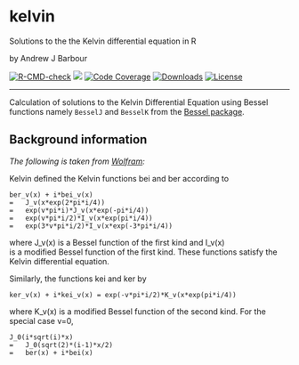 # kelvin

Solutions to the the Kelvin differential equation in R

by Andrew J Barbour

<!-- 
[![Travis Build Status](https://travis-ci.org/abarbour/kelvin.svg)](https://travis-ci.org/abarbour/kelvin)[![AppVeyor Build Status](https://ci.appveyor.com/api/projects/status/github/abarbour/kelvin?branch=master&svg=true)](https://ci.appveyor.com/project/abarbour/kelvin)[![Code Coverage](https://codecov.io/gh/abarbour/kelvin/branch/master/graph/badge.svg)](https://codecov.io/gh/abarbour/kelvin?branch=master)[![License](https://img.shields.io/badge/license-GPL-orange.svg)](https://www.gnu.org/licenses/gpl-2.0.html)[![CRAN\_Status\_Badge](https://www.r-pkg.org/badges/version/kelvin)](https://cran.r-project.org/package=kelvin)[![Downloads](https://cranlogs.r-pkg.org/badges/kelvin)](https://www.r-pkg.org/pkg/kelvin)
badges: end -->

<!-- badges: start -->
[![R-CMD-check](https://github.com/abarbour/kelvin/workflows/R-CMD-check/badge.svg)](https://github.com/abarbour/kelvin/actions)
[![](https://www.r-pkg.org/badges/version-last-release/kelvin?color=green)](https://cran.r-project.org/package=kelvin)
[![Code
Coverage](https://codecov.io/github/abarbour/kelvin/coverage.svg?branch=master)](https://codecov.io/github/abarbour/kelvin?branch=master)
[![Downloads](https://cranlogs.r-pkg.org/badges/kelvin)](https://www.r-pkg.org/pkg/kelvin) [![License](https://img.shields.io/badge/license-GPL-lightgrey.svg)](https://www.gnu.org/licenses/gpl-2.0.html)
<!-- badges: end -->

--------
Calculation of solutions to the Kelvin Differential Equation
using Bessel functions namely
`BesselJ`  and  `BesselK` from the [Bessel package](https://cran.r-project.org/package=Bessel).

## Background information

*The following is taken from [Wolfram](http://mathworld.wolfram.com/KelvinFunctions.html):*

Kelvin defined the Kelvin functions bei and ber according to

	ber_v(x) + i*bei_v(x)
	=	J_v(x*exp(2*pi*i/4))
	=	exp(v*pi*i)*J_v(x*exp(-pi*i/4))
	=	exp(v*pi*i/2)*I_v(x*exp(pi*i/4))
	=	exp(3*v*pi*i/2)*I_v(x*exp(-3*pi*i/4))

where	J_v(x)	is a Bessel function of the first kind and	I_v(x)	
is a modified Bessel function of the first kind. These functions satisfy the 
Kelvin differential equation.

Similarly, the functions kei and ker by

	ker_v(x) + i*kei_v(x) = exp(-v*pi*i/2)*K_v(x*exp(pi*i/4))

where	K_v(x)	is a modified Bessel function of the second kind. 
For the special case v=0,

	J_0(i*sqrt(i)*x)
	=	J_0(sqrt(2)*(i-1)*x/2)
	=	ber(x) + i*bei(x)

